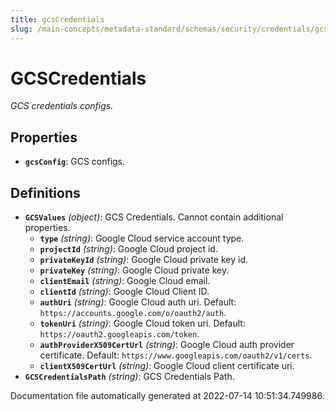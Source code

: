 ```yaml
---
title: gcsCredentials
slug: /main-concepts/metadata-standard/schemas/security/credentials/gcscredentials
---
```


# GCSCredentials

*GCS credentials configs.*

## Properties

- **`gcsConfig`**: GCS configs.
## Definitions

- **`GCSValues`** *(object)*: GCS Credentials. Cannot contain additional properties.
  - **`type`** *(string)*: Google Cloud service account type.
  - **`projectId`** *(string)*: Google Cloud project id.
  - **`privateKeyId`** *(string)*: Google Cloud private key id.
  - **`privateKey`** *(string)*: Google Cloud private key.
  - **`clientEmail`** *(string)*: Google Cloud email.
  - **`clientId`** *(string)*: Google Cloud Client ID.
  - **`authUri`** *(string)*: Google Cloud auth uri. Default: `https://accounts.google.com/o/oauth2/auth`.
  - **`tokenUri`** *(string)*: Google Cloud token uri. Default: `https://oauth2.googleapis.com/token`.
  - **`authProviderX509CertUrl`** *(string)*: Google Cloud auth provider certificate. Default: `https://www.googleapis.com/oauth2/v1/certs`.
  - **`clientX509CertUrl`** *(string)*: Google Cloud client certificate uri.
- **`GCSCredentialsPath`** *(string)*: GCS Credentials Path.


Documentation file automatically generated at 2022-07-14 10:51:34.749986.
